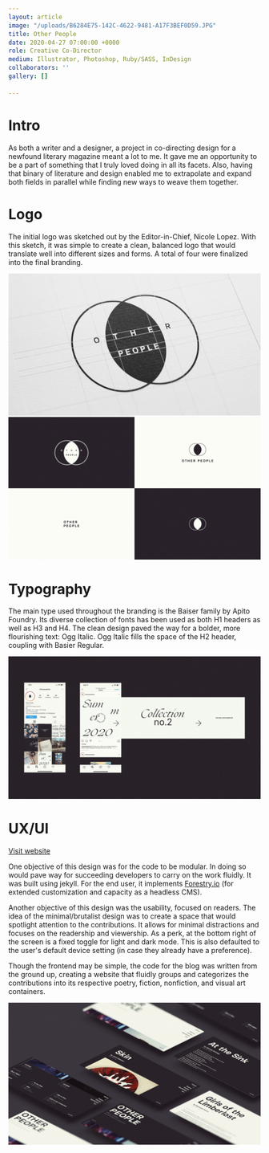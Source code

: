 ```yaml
---
layout: article
image: "/uploads/B6284E75-142C-4622-9481-A17F3BEF0D59.JPG"
title: Other People
date: 2020-04-27 07:00:00 +0000
role: Creative Co-Director
medium: Illustrator, Photoshop, Ruby/SASS, InDesign
collaborators: ''
gallery: []

---
```

# Intro

As both a writer and a designer, a project in co-directing design for a newfound literary magazine meant a lot to me. It gave me an opportunity to be a part of something that I truly loved doing in all its facets. Also, having that binary of literature and design enabled me to extrapolate and expand both fields in parallel while finding new ways to weave them together.

# Logo

The initial logo was sketched out by the Editor-in-Chief, Nicole Lopez. With this sketch, it was simple to create a clean, balanced logo that would translate well into different sizes and forms. A total of four were finalized into the final branding.

![](/uploads/B6284E75-142C-4622-9481-A17F3BEF0D59-1.JPG)![](/uploads/EBFC5849-A23F-4000-9E2A-A1C96A405899.JPG)

# Typography

The main type used throughout the branding is the Baiser family by Apito Foundry. Its diverse collection of fonts has been used as both H1 headers as well as H3 and H4. The clean design paved the way for a bolder, more flourishing text: Ogg Italic. Ogg Italic fills the space of the H2 header, coupling with Basier Regular.

![](/uploads/2A7A12C6-31FB-4E78-A103-BEDDE78AE61E.JPG)

# UX/UI

[Visit website](https://otherpeoplesd.com)

One objective of this design was for the code to be modular. In doing so would pave way for succeeding developers to carry on the work fluidly. It was built using jekyll. For the end user, it implements [Forestry.io](https://forestry.io/) (for extended customization and capacity as a headless CMS).

Another objective of this design was the usability, focused on readers. The idea of the minimal/brutalist design was to create a space that would spotlight attention to the contributions. It allows for minimal distractions and focuses on the readership and viewership. As a perk, at the bottom right of the screen is a fixed toggle for light and dark mode. This is also defaulted to the user's default device setting (in case they already have a preference).

Though the frontend may be simple, the code for the blog was written from the ground up, creating a website that fluidly groups and categorizes the contributions into its respective poetry, fiction, nonfiction, and visual art containers.

![](/uploads/730014EB-2EB9-44B0-96F8-D8D80489FCA9.JPG)